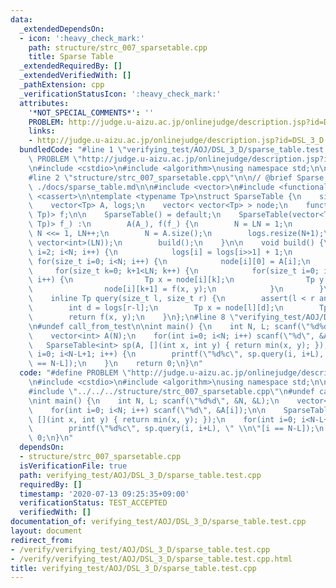 ```yaml
---
data:
  _extendedDependsOn:
  - icon: ':heavy_check_mark:'
    path: structure/strc_007_sparsetable.cpp
    title: Sparse Table
  _extendedRequiredBy: []
  _extendedVerifiedWith: []
  _pathExtension: cpp
  _verificationStatusIcon: ':heavy_check_mark:'
  attributes:
    '*NOT_SPECIAL_COMMENTS*': ''
    PROBLEM: http://judge.u-aizu.ac.jp/onlinejudge/description.jsp?id=DSL_3_D
    links:
    - http://judge.u-aizu.ac.jp/onlinejudge/description.jsp?id=DSL_3_D
  bundledCode: "#line 1 \"verifying_test/AOJ/DSL_3_D/sparse_table.test.cpp\"\n#define\
    \ PROBLEM \"http://judge.u-aizu.ac.jp/onlinejudge/description.jsp?id=DSL_3_D\"\
    \n#include <cstdio>\n#include <algorithm>\nusing namespace std;\n\n#define call_from_test\n\
    #line 2 \"structure/strc_007_sparsetable.cpp\"\n\n// @brief Sparse Table\n// @docs\
    \ ./docs/sparse_table.md\n\n#include <vector>\n#include <functional>\n#include\
    \ <cassert>\n\ntemplate <typename Tp>\nstruct SparseTable {\n    size_t N, LN;\n\
    \    vector<Tp> A, logs;\n    vector< vector<Tp> > node;\n    function<Tp(Tp,\
    \ Tp)> f;\n\n    SparseTable() = default;\n    SparseTable(vector<Tp> A_, function<Tp(Tp,\
    \ Tp)> f_) :\n        A(A_), f(f_) {\n        N = LN = 1;\n        while(N < A.size())\
    \ N <<= 1, LN++;\n        N = A.size();\n        logs.resize(N+1);\n        node.resize(N,\
    \ vector<int>(LN));\n        build();\n    }\n\n    void build() {\n        for(size_t\
    \ i=2; i<N; i++) {\n            logs[i] = logs[i>>1] + 1;\n        }\n       \
    \ for(size_t i=0; i<N; i++) {\n            node[i][0] = A[i];\n        }\n   \
    \     for(size_t k=0; k+1<LN; k++) {\n            for(size_t i=0; i+(1<<k)<N;\
    \ i++) {\n                Tp x = node[i][k];\n                Tp y = node[i+(1<<k)][k];\n\
    \                node[i][k+1] = f(x, y);\n            }\n        }\n    }\n\n\
    \    inline Tp query(size_t l, size_t r) {\n        assert(l < r and r <= N);\n\
    \        int d = logs[r-l];\n        Tp x = node[l][d];\n        Tp y = node[r-(1<<d)][d];\n\
    \        return f(x, y);\n    }\n};\n#line 8 \"verifying_test/AOJ/DSL_3_D/sparse_table.test.cpp\"\
    \n#undef call_from_test\n\nint main() {\n    int N, L; scanf(\"%d%d\", &N, &L);\n\
    \    vector<int> A(N);\n    for(int i=0; i<N; i++) scanf(\"%d\", &A[i]);\n\n \
    \   SparseTable<int> sp(A, [](int x, int y) { return min(x, y); });\n    for(int\
    \ i=0; i<N-L+1; i++) {\n        printf(\"%d%c\", sp.query(i, i+L), \" \\n\"[i\
    \ == N-L]);\n    }\n    return 0;\n}\n"
  code: "#define PROBLEM \"http://judge.u-aizu.ac.jp/onlinejudge/description.jsp?id=DSL_3_D\"\
    \n#include <cstdio>\n#include <algorithm>\nusing namespace std;\n\n#define call_from_test\n\
    #include \"../../../structure/strc_007_sparsetable.cpp\"\n#undef call_from_test\n\
    \nint main() {\n    int N, L; scanf(\"%d%d\", &N, &L);\n    vector<int> A(N);\n\
    \    for(int i=0; i<N; i++) scanf(\"%d\", &A[i]);\n\n    SparseTable<int> sp(A,\
    \ [](int x, int y) { return min(x, y); });\n    for(int i=0; i<N-L+1; i++) {\n\
    \        printf(\"%d%c\", sp.query(i, i+L), \" \\n\"[i == N-L]);\n    }\n    return\
    \ 0;\n}\n"
  dependsOn:
  - structure/strc_007_sparsetable.cpp
  isVerificationFile: true
  path: verifying_test/AOJ/DSL_3_D/sparse_table.test.cpp
  requiredBy: []
  timestamp: '2020-07-13 09:25:35+09:00'
  verificationStatus: TEST_ACCEPTED
  verifiedWith: []
documentation_of: verifying_test/AOJ/DSL_3_D/sparse_table.test.cpp
layout: document
redirect_from:
- /verify/verifying_test/AOJ/DSL_3_D/sparse_table.test.cpp
- /verify/verifying_test/AOJ/DSL_3_D/sparse_table.test.cpp.html
title: verifying_test/AOJ/DSL_3_D/sparse_table.test.cpp
---
```

